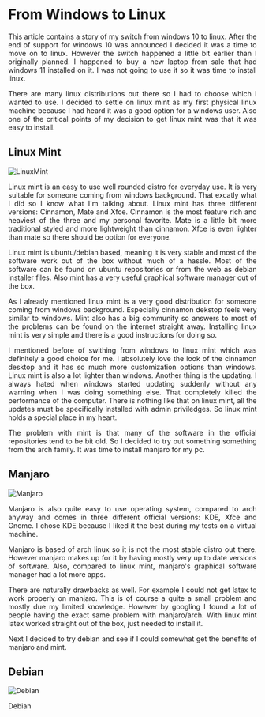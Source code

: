 # From Windows to Linux

<p align="justify">
	This article contains a story of my switch from windows 10 to linux. After the end of support for windows 10 was announced I decided it was a time to move on to linux. However the switch happened a little bit earlier than I originally planned. I happened to buy a new laptop from sale that had windows 11 installed on it. I was not going to use it so it was time to install linux.
</p>

<p align="justify">
	There are many linux distributions out there so I had to choose which I wanted to use. I decided to settle on linux mint as my first physical linux machine because I had heard it was a good option for a windows user. Also one of the critical points of my decision to get linux mint was that it was easy to install.
</p>

## Linux Mint

![LinuxMint](https://img.shields.io/badge/Linux_Mint-87CF3E?style=flat&logo=linux-mint&logoColor=white)

<p align="justify">
	Linux mint is an easy to use well rounded distro for everyday use. It is very suitable for someone coming from windows background. That excatly what I did so I know what I'm talking about. Linux mint has three different versions: Cinnamon, Mate and Xfce. Cinnamon is the most feature rich and heaviest of the three and my personal favorite. Mate is a little bit more traditional styled and more lightweight than cinnamon. Xfce is even lighter than mate so there should be option for everyone.
</p>

<p align="justify">
	Linux mint is ubuntu/debian based, meaning it is very stable and most of the software work out of the box without much of a hassle. Most of the software can be found on ubuntu repositories or from the web as debian installer files. Also mint has a very useful graphical software manager out of the box.
</p>

<p align="justify">
	As I already mentioned linux mint is a very good distribution for someone coming from windows background. Especially cinnamon dekstop feels very similar to windows. Mint also has a big community so answers to most of the problems can be found on the internet straight away. Installing linux mint is very simple and there is a good instructions for doing so. 
</p>

<p align="justify">
	I mentioned before of swithing from windows to linux mint which was definitely a good choice for me. I absolutely love the look of the cinnamon desktop and it has so much more customization options than windows. Linux mint is also a lot lighter than windows. Another thing is the updating. I always hated when windows started updating suddenly without any warning when I was doing something else. That completely killed the performance of the computer. There is nothing like that on linux mint, all the updates must be specifically installed with admin priviledges. So linux mint holds a special place in my heart.
</p>

<p align="justify">
	The problem with mint is that many of the software in the official repositories tend to be bit old. So I decided to try out something something from the arch family. It was time to install manjaro for my pc.
</p>

## Manjaro

![Manjaro](https://img.shields.io/badge/Manjaro-35BF5C?style=flat&logo=Manjaro&logoColor=white)

<p align="justify">
	Manjaro is also quite easy to use operating system, compared to arch anyway and comes in three different official versions: KDE, Xfce and Gnome. I chose KDE because I liked it the best during my tests on a virtual machine.
</p>

<p align="justify">
	Manjaro is based of arch linux so it is not the most stable distro out there. However manjaro makes up for it by having mostly very up to date versions of software. Also, compared to linux mint, manjaro's graphical software manager had a lot more apps.
</p>

<p align="justify">
	There are naturally drawbacks as well. For example I could not get latex to work properly on manjaro. This is of course a quite a small problem and mostly due my limited knowledge. However by googling I found a lot of people having the exact same problem with manjaro/arch. With linux mint latex worked straight out of the box, just needed to install it.
</p>

<p align="justify">
	Next I decided to try debian and see if I could somewhat get the benefits of manjaro and mint.
</p>

## Debian

![Debian](https://img.shields.io/badge/Debian-D70A53?style=flat&logo=debian&logoColor=white)

<p align="justify">
	Debian
</p>
